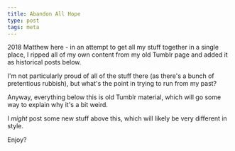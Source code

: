 ```yaml
---
title: Abandon All Hope
type: post
tags: meta
---
```


2018 Matthew here - in an attempt to get all my stuff together in a single place, I ripped all of my own content from my old Tumblr page and added it as historical posts below.

I'm not particularly proud of all of the stuff there (as there's a bunch of pretentious rubbish), but what's the point in trying to run from my past?

Anyway, everything below this is old Tumblr material, which will go some way to explain why it's a bit weird.

I *might* post some new stuff above this, which will likely be very different in style.

Enjoy?